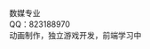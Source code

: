数媒专业<br>
QQ：823188970<br>
动画制作，独立游戏开发，前端学习中


<!---
sdhkj/sdhkj is a ✨ special ✨ repository because its `README.md` (this file) appears on your GitHub profile.
You can click the Preview link to take a look at your changes.
--->
